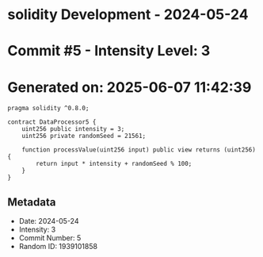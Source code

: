﻿# solidity Development - 2024-05-24
# Commit #5 - Intensity Level: 3
# Generated on: 2025-06-07 11:42:39
```solidity
pragma solidity ^0.8.0;

contract DataProcessor5 {
    uint256 public intensity = 3;
    uint256 private randomSeed = 21561;

    function processValue(uint256 input) public view returns (uint256) {
        return input * intensity + randomSeed % 100;
    }
}
```
## Metadata
- Date: 2024-05-24
- Intensity: 3
- Commit Number: 5
- Random ID: 1939101858
